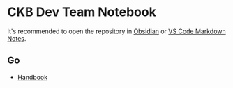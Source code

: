 # CKB Dev Team Notebook

It's recommended to open the repository in [Obsidian](wiki/Obsidian.md) or [VS Code Markdown Notes](https://github.com/kortina/vscode-markdown-notes). 

## Go

* [Handbook](handbook/README.md)
